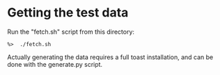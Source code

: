 
# Getting the test data

Run the "fetch.sh" script from this directory:

    %>  ./fetch.sh

Actually generating the data requires a full toast installation, and can
be done with the generate.py script.
